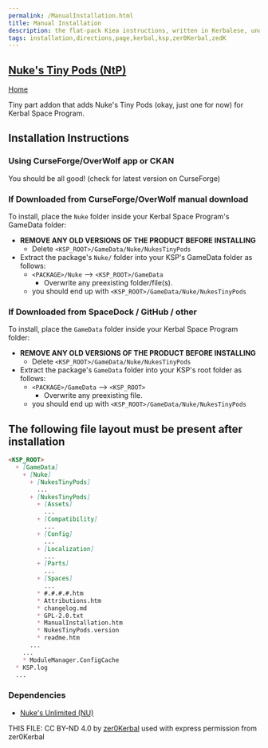 ```yaml
---
permalink: /ManualInstallation.html
title: Manual Installation
description: the flat-pack Kiea instructions, written in Kerbalese, unusally present
tags: installation,directions,page,kerbal,ksp,zer0Kerbal,zedK
---
```

<!-- ManualInstallation.md v1.0.1.0
Nuke's Tiny Pods (NtP)
created: 16 Aug 2022
updated: 27 Jun 2023

TEMPLATE: ManualInstallation.md v1.1.9.1
created: 01 Feb 2022
updated: 26 Apr 2023

based upon work by Lisias -->
## [Nuke's Tiny Pods (NtP)][mod]

[Home](./index.md)

Tiny part addon that adds Nuke's Tiny Pods (okay, just one for now) for Kerbal Space Program.

## Installation Instructions

### Using CurseForge/OverWolf app or CKAN

You should be all good! (check for latest version on CurseForge)

### If Downloaded from CurseForge/OverWolf manual download

To install, place the `Nuke` folder inside your Kerbal Space Program's GameData folder:

* **REMOVE ANY OLD VERSIONS OF THE PRODUCT BEFORE INSTALLING**
  * Delete `<KSP_ROOT>/GameData/Nuke/NukesTinyPods`
* Extract the package's `Nuke/` folder into your KSP's GameData folder as follows:
  * `<PACKAGE>/Nuke` --> `<KSP_ROOT>/GameData`
    * Overwrite any preexisting folder/file(s).
  * you should end up with `<KSP_ROOT>/GameData/Nuke/NukesTinyPods`

### If Downloaded from SpaceDock / GitHub / other

To install, place the `GameData` folder inside your Kerbal Space Program folder:

* **REMOVE ANY OLD VERSIONS OF THE PRODUCT BEFORE INSTALLING**
  * Delete `<KSP_ROOT>/GameData/Nuke/NukesTinyPods`
* Extract the package's `GameData` folder into your KSP's root folder as follows:
  * `<PACKAGE>/GameData` --> `<KSP_ROOT>`
    * Overwrite any preexisting file.
  * you should end up with `<KSP_ROOT>/GameData/Nuke/NukesTinyPods`

## The following file layout must be present after installation

```markdown
<KSP_ROOT>
  + [GameData]
    + [Nuke]
      + [NukesTinyPods]
        ...
      + [NukesTinyPods]
        + [Assets]
          ...
        + [Compatibility]
          ...
        + [Config]
          ...
        + [Localization]
          ...
        + [Parts]
          ...
        + [Spaces]
          ...
        * #.#.#.#.htm
        * Attributions.htm
        * changelog.md
        * GPL-2.0.txt
        * ManualInstallation.htm
        * NukesTinyPods.version
        * readme.htm
      ...
    ...
    * ModuleManager.ConfigCache
  * KSP.log
  ...
```

### Dependencies

* [Nuke's Unlimited (NU)](https://www.curseforge.com/kerbal/ksp-mods/NukesUnlimited)

THIS FILE: CC BY-ND 4.0 by [zer0Kerbal](https://github.com/zer0Kerbal)
  used with express permission from zer0Kerbal

[mod]: https://www.curseforge.com/kerbal/ksp-mods/NukesTinyPods "Nuke's Tiny Pods (NtP)"